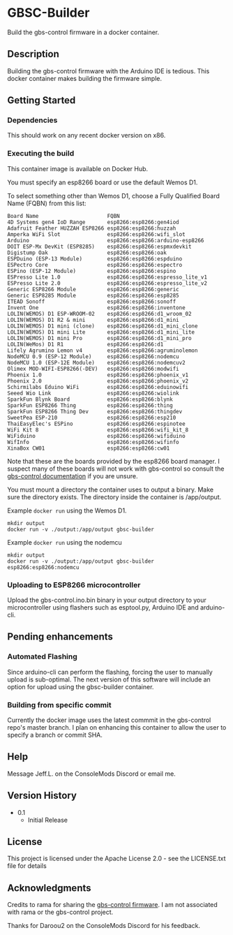 # GBSC-Builder

Build the gbs-control firmware in a docker container.

## Description

Building the gbs-control firmware with the Arduino IDE is tedious. This docker
container makes building the firmware simple.

## Getting Started

### Dependencies

This should work on any recent docker version on x86.

### Executing the build

This container image is available on Docker Hub.

You must specify an esp8266 board or use the default Wemos D1.

To select something other than Wemos D1, choose a Fully Qualified Board Name (FQBN) from
this list:

```
Board Name                      FQBN
4D Systems gen4 IoD Range       esp8266:esp8266:gen4iod
Adafruit Feather HUZZAH ESP8266 esp8266:esp8266:huzzah
Amperka WiFi Slot               esp8266:esp8266:wifi_slot
Arduino                         esp8266:esp8266:arduino-esp8266
DOIT ESP-Mx DevKit (ESP8285)    esp8266:esp8266:espmxdevkit
Digistump Oak                   esp8266:esp8266:oak
ESPDuino (ESP-13 Module)        esp8266:esp8266:espduino
ESPectro Core                   esp8266:esp8266:espectro
ESPino (ESP-12 Module)          esp8266:esp8266:espino
ESPresso Lite 1.0               esp8266:esp8266:espresso_lite_v1
ESPresso Lite 2.0               esp8266:esp8266:espresso_lite_v2
Generic ESP8266 Module          esp8266:esp8266:generic
Generic ESP8285 Module          esp8266:esp8266:esp8285
ITEAD Sonoff                    esp8266:esp8266:sonoff
Invent One                      esp8266:esp8266:inventone
LOLIN(WEMOS) D1 ESP-WROOM-02    esp8266:esp8266:d1_wroom_02
LOLIN(WEMOS) D1 R2 & mini       esp8266:esp8266:d1_mini
LOLIN(WEMOS) D1 mini (clone)    esp8266:esp8266:d1_mini_clone
LOLIN(WEMOS) D1 mini Lite       esp8266:esp8266:d1_mini_lite
LOLIN(WEMOS) D1 mini Pro        esp8266:esp8266:d1_mini_pro
LOLIN(WeMos) D1 R1              esp8266:esp8266:d1
Lifely Agrumino Lemon v4        esp8266:esp8266:agruminolemon
NodeMCU 0.9 (ESP-12 Module)     esp8266:esp8266:nodemcu
NodeMCU 1.0 (ESP-12E Module)    esp8266:esp8266:nodemcuv2
Olimex MOD-WIFI-ESP8266(-DEV)   esp8266:esp8266:modwifi
Phoenix 1.0                     esp8266:esp8266:phoenix_v1
Phoenix 2.0                     esp8266:esp8266:phoenix_v2
Schirmilabs Eduino WiFi         esp8266:esp8266:eduinowifi
Seeed Wio Link                  esp8266:esp8266:wiolink
SparkFun Blynk Board            esp8266:esp8266:blynk
SparkFun ESP8266 Thing          esp8266:esp8266:thing
SparkFun ESP8266 Thing Dev      esp8266:esp8266:thingdev
SweetPea ESP-210                esp8266:esp8266:esp210
ThaiEasyElec's ESPino           esp8266:esp8266:espinotee
WiFi Kit 8                      esp8266:esp8266:wifi_kit_8
WiFiduino                       esp8266:esp8266:wifiduino
WifInfo                         esp8266:esp8266:wifinfo
XinaBox CW01                    esp8266:esp8266:cw01
```

Note that these are the boards provided by the esp8266 board manager. I suspect
many of these boards will not work with gbs-control so consult the [gbs-control
documentation](https://ramapcsx2.github.io/gbs-control/) if you are unsure.

You must mount a directory the container uses to output a binary. Make sure
the directory exists. The directory inside the container is /app/output.


Example `docker run` using the Wemos D1.
```
mkdir output
docker run -v ./output:/app/output gbsc-builder
```

Example `docker run` using the nodemcu
```
mkdir output
docker run -v ./output:/app/output gbsc-builder esp8266:esp8266:nodemcu
```

### Uploading to ESP8266 microcontroller

Upload the gbs-control.ino.bin binary in your output directory to your microcontroller
using flashers such as esptool.py, Arduino IDE and arduino-cli.

## Pending enhancements

### Automated Flashing

Since arduino-cli can perform the flashing, forcing the user to manually upload
is sub-optimal. The next version of this software will include an option for upload 
using the gbsc-builder container.

### Building from specific commit

Currently the docker image uses the latest commmit in the gbs-control repo's master 
branch. I plan on enhancing this container to allow the user to specify a branch or commit SHA.


## Help

Message Jeff.L. on the ConsoleMods Discord or email me.


## Version History

* 0.1
    * Initial Release

## License

This project is licensed under the Apache License 2.0 - see the LICENSE.txt file for details

## Acknowledgments

Credits to rama for sharing the [gbs-control firmware](https://github.com/ramapcsx2/gbs-control). I am
not associated with rama or the gbs-control project.

Thanks for Daroou2 on the ConsoleMods Discord for his feedback.
